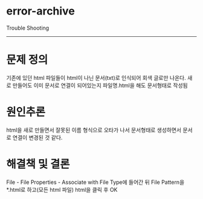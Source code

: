 # error-archive
Trouble Shooting

---

# 문제 정의

기존에 있던 html 파일들이 html이 나닌 문서(txt)로 인식되어 회색 글로만 나온다. 새로 만들어도 이미 문서로 연결이 되어있는지 파일명.html을 해도 문서형태로 작성됨

# 원인추론

html을 새로 만들면서 잘못된 이름 형식으로 오타가 나서 문서형태로 생성하면서 문서로 연결이 변경된 것 같다.

# 해결책 및 결론

File - File Properties - Associate with File Type에 들어간 뒤 File Pattern을 *.html로 하고(모든 html 파일) html을 클릭 후 OK

